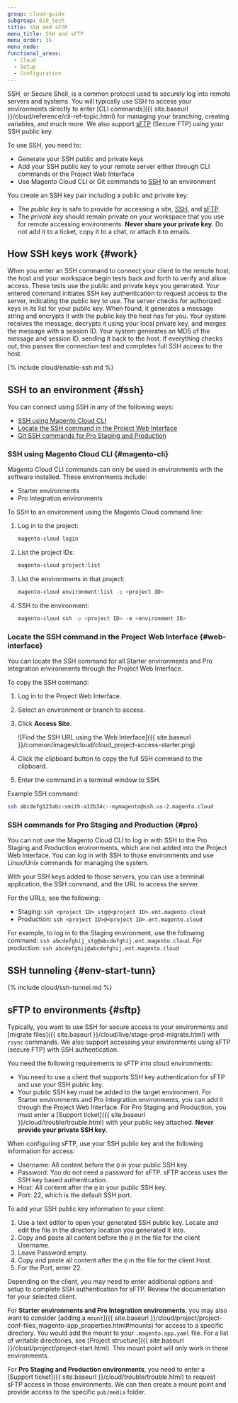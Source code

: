 ```yaml
---
group: cloud-guide
subgroup: 020_tech
title: SSH and sFTP
menu_title: SSH and sFTP
menu_order: 35
menu_node:
functional_areas:
  - Cloud
  - Setup
  - Configuration
---
```


SSH, or Secure Shell, is a common protocol used to securely log into remote servers and systems. You will typically use SSH to access your environments directly to enter [CLI commands]({{ site.baseurl }}/cloud/reference/cli-ref-topic.html) for managing your branching, creating variables, and much more. We also support [sFTP](#sftp) (Secure FTP) using your SSH public key.

To use SSH, you need to:

*  Generate your SSH public and private keys
*  Add your SSH public key to your remote server either through CLI commands or the Project Web Interface
*  Use Magento Cloud CLI or Git commands to [SSH](#ssh) to an environment

You create an SSH key pair including a public and private key:

*  The _public key_ is safe to provide for accessing a site, [SSH](#ssh), and [sFTP](#sftp).
*  The _private key_ should remain private on your workspace that you use for remote accessing environments. **Never share your private key.** Do not add it to a ticket, copy it to a chat, or attach it to emails.

## How SSH keys work {#work}

When you enter an SSH command to connect your client to the remote host, the host and your workspace begin tests back and forth to verify and allow access. These tests use the public and private keys you generated. Your entered command initiates SSH key authentication to request access to the server, indicating the public key to use. The server checks for authorized keys in its list for your public key. When found, it generates a message string and encrypts it with the public key the host has for you. Your system receives the message, decrypts it using your local private key, and merges the message with a session ID. Your system generates an MD5 of the message and session ID, sending it back to the host. If everything checks out, this passes the connection test and completes full SSH access to the host.

{% include cloud/enable-ssh.md %}

## SSH to an environment {#ssh}

You can connect using SSH in any of the following ways:

*  [SSH using Magento Cloud CLI](#magento-cli)
*  [Locate the SSH command in the Project Web Interface](#web-interface)
*  [Git SSH commands for Pro Staging and Production](#pro)

### SSH using Magento Cloud CLI {#magento-cli}

Magento Cloud CLI commands can only be used in environments with the software installed. These environments include:

*  Starter environments
*  Pro Integration environments

To SSH to an environment using the Magento Cloud command line:

1. Log in to the project:

   ```bash
   magento-cloud login
   ```

1. List the project IDs:

   ```bash
   magento-cloud project:list
   ```

1. List the environments in that project:

   ```bash
   magento-cloud environment:list -p <project ID>
   ```

1. SSH to the environment:

   ```bash
   magento-cloud ssh -p <project ID> -e <environment ID>
   ```

### Locate the SSH command in the Project Web Interface {#web-interface}

You can locate the SSH command for all Starter environments and Pro Integration environments through the Project Web Interface.

To copy the SSH command:

1. Log in to the Project Web Interface.
1. Select an environment or branch to access.
1. Click **Access Site**.

   ![Find the SSH URL using the Web Interface]({{ site.baseurl }}/common/images/cloud/cloud_project-access-starter.png)

1. Click the clipboard button to copy the full SSH command to the clipboard.
1. Enter the command in a terminal window to SSH.

Example SSH command:

```bash
ssh abcdefg123abc-smith-a12b34c--mymagento@ssh.us-2.magento.cloud
```

### SSH commands for Pro Staging and Production {#pro}

You can not use the Magento Cloud CLI to log in with SSH to the Pro Staging and Production environments, which are not added into the Project Web Interface. You can log in with SSH to those environments and use Linux/Unix commands for managing the system.

With your SSH keys added to those servers, you can use a terminal application, the SSH command, and the URL to access the server.

For the URLs, see the following:

*  Staging: `ssh <project ID>_stg@<project ID>.ent.magento.cloud`
*  Production: `ssh <project ID>@<project ID>.ent.magento.cloud`

For example, to log in to the Staging environment, use the following command: `ssh abcdefghij_stg@abcdefghij.ent.magento.cloud`. For production: `ssh abcdefghij@abcdefghij.ent.magento.cloud`

## SSH tunneling {#env-start-tunn}

{% include cloud/ssh-tunnel.md %}

## sFTP to environments {#sftp}

Typically, you want to use SSH for secure access to your environments and [migrate files]({{ site.baseurl }}/cloud/live/stage-prod-migrate.html) with `rsync` commands. We also support accessing your environments using sFTP (secure FTP) with SSH authentication.

You need the following requirements to sFTP into cloud environments:

*  You need to use a client that supports SSH key authentication for sFTP and use your SSH public key.
*  Your public SSH key must be added to the target environment. For Starter environments and Pro Integration environments, you can add it through the Project Web Interface. For Pro Staging and Production, you must enter a [Support ticket]({{ site.baseurl }}/cloud/trouble/trouble.html) with your public key attached. **Never provide your private SSH key.**

When configuring sFTP, use your SSH public key and the following information for access:

*  Username: All content before the `@` in your public SSH key.
*  Password: You do not need a password for sFTP. sFTP access uses the SSH key based authentication.
*  Host: All content after the `@` in your public SSH key.
*  Port: 22, which is the default SSH port.

To add your SSH public key information to your client:

1. Use a text editor to open your generated SSH public key. Locate and edit the file in the directory location you generated it into.
1. Copy and paste all content before the `@` in the file for the client Username.
1. Leave Password empty.
1. Copy and paste all content after the `@` in the file for the client Host.
1. For the Port, enter 22.

Depending on the client, you may need to enter additional options and setup to complete SSH authentication for sFTP. Review the documentation for your selected client.

For **Starter environments and Pro Integration environments**, you may also want to consider [adding a `mount`]({{ site.baseurl }}/cloud/project/project-conf-files_magento-app_properties.html#mounts) for access to a specific directory. You would add the mount to your `.magento.app.yaml` file. For a list of writable directories, see [Project structure]({{ site.baseurl }}/cloud/project/project-start.html). This mount point will only work in those environments.

For **Pro Staging and Production environments**, you need to enter a [Support ticket]({{ site.baseurl }}/cloud/trouble/trouble.html) to request sFTP access in those environments. We can then create a mount point and provide access to the specific `pub/media` folder.
